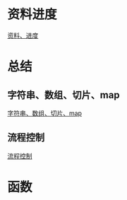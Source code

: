 # 资料进度
[资料、进度](https://github.com/zhangzeng001/notes/blob/master/%E7%AC%94%E8%AE%B0/%E8%B5%84%E6%96%99%E8%BF%9B%E5%BA%A6.md)





# 总结

## 字符串、数组、切片、map

[字符串、数组、切片、map](https://github.com/zhangzeng001/notes/blob/master/%E7%AC%94%E8%AE%B0/%E6%80%BB%E7%BB%931.md)



## 流程控制

[流程控制](https://github.com/zhangzeng001/notes/blob/master/%E7%AC%94%E8%AE%B0/%E6%B5%81%E7%A8%8B%E6%8E%A7%E5%88%B6.md)

# 函数

